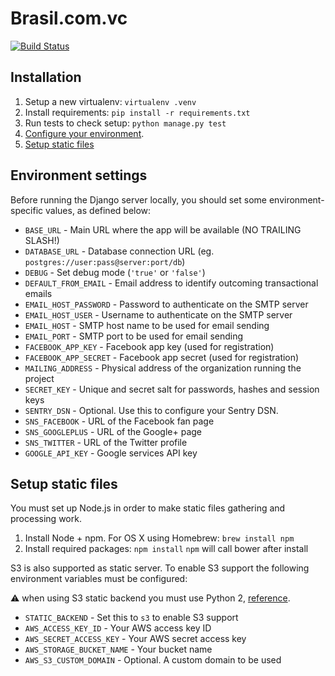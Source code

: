 Brasil.com.vc
=============

[![Build Status](https://travis-ci.org/brasilcomvc/brasilcomvc.svg)](https://travis-ci.org/brasilcomvc/brasilcomvc)


Installation
------------

1. Setup a new virtualenv: `virtualenv .venv`
2. Install requirements: `pip install -r requirements.txt`
3. Run tests to check setup: `python manage.py test`
4. [Configure your environment](#environment-settings).
5. [Setup static files](#setup-static-files)


Environment settings
--------------------

Before running the Django server locally, you should set some environment-
specific values, as defined below:

- `BASE_URL` - Main URL where the app will be available (NO TRAILING SLASH!)
- `DATABASE_URL` - Database connection URL (eg. `postgres://user:pass@server:port/db`)
- `DEBUG` - Set debug mode (`'true'` or `'false'`)
- `DEFAULT_FROM_EMAIL` - Email address to identify outcoming transactional emails
- `EMAIL_HOST_PASSWORD` - Password to authenticate on the SMTP server
- `EMAIL_HOST_USER` - Username to authenticate on the SMTP server
- `EMAIL_HOST` - SMTP host name to be used for email sending
- `EMAIL_PORT` - SMTP port to be used for email sending
- `FACEBOOK_APP_KEY` - Facebook app key (used for registration)
- `FACEBOOK_APP_SECRET` - Facebook app secret (used for registration)
- `MAILING_ADDRESS` - Physical address of the organization running the project
- `SECRET_KEY` - Unique and secret salt for passwords, hashes and session keys
- `SENTRY_DSN` - Optional. Use this to configure your Sentry DSN.
- `SNS_FACEBOOK` - URL of the Facebook fan page
- `SNS_GOOGLEPLUS` - URL of the Google+ page
- `SNS_TWITTER` - URL of the Twitter profile
- `GOOGLE_API_KEY` - Google services API key


Setup static files
------------------

You must set up Node.js in order to make static files gathering and processing
work.

1. Install Node + npm. For OS X using Homebrew: `brew install npm`
2. Install required packages: `npm install`
   `npm` will call bower after install

S3 is also supported as static server. To enable S3 support the following environment variables must be configured:

:warning: when using S3 static backend you must use Python 2, [reference](http://code.larlet.fr/django-storages/issue/155/python-3-support).

- `STATIC_BACKEND` - Set this to `s3` to enable S3 support
- `AWS_ACCESS_KEY_ID` - Your AWS access key ID
- `AWS_SECRET_ACCESS_KEY` - Your AWS secret access key
- `AWS_STORAGE_BUCKET_NAME` - Your bucket name
- `AWS_S3_CUSTOM_DOMAIN` - Optional. A custom domain to be used
